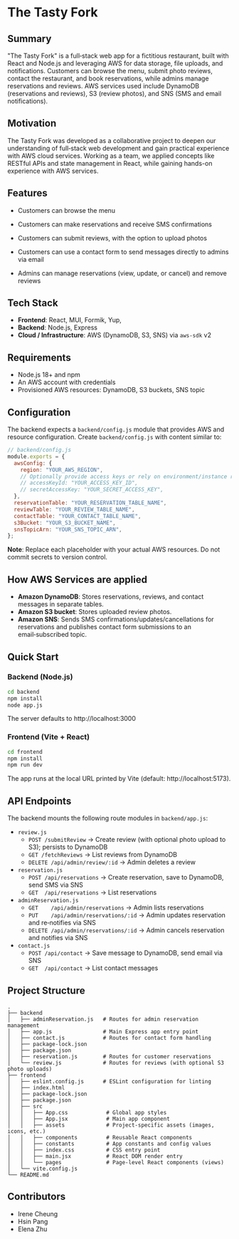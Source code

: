 # The Tasty Fork

## Summary

"The Tasty Fork" is a full‑stack web app for a fictitious restaurant, built with React and Node.js and leveraging AWS for data storage, file uploads, and notifications. Customers can browse the menu, submit photo reviews, contact the restaurant, and book reservations, while admins manage reservations and reviews. AWS services used include DynamoDB (reservations and reviews), S3 (review photos), and SNS (SMS and email notifications).

## Motivation

The Tasty Fork was developed as a collaborative project to deepen our understanding of full‑stack web development and gain practical experience with AWS cloud services. Working as a team, we applied concepts like RESTful APIs and state management in React, while gaining hands-on experience with AWS services.

## Features

- Customers can browse the menu

- Customers can make reservations and receive SMS confirmations

- Customers can submit reviews, with the option to upload photos

- Customers can use a contact form to send messages directly to admins via email

- Admins can manage reservations (view, update, or cancel) and remove reviews

## Tech Stack

- **Frontend**: React, MUI, Formik, Yup,
- **Backend**: Node.js, Express
- **Cloud / Infrastructure**: AWS (DynamoDB, S3, SNS) via `aws-sdk` v2

## Requirements

- Node.js 18+ and npm
- An AWS account with credentials
- Provisioned AWS resources: DynamoDB, S3 buckets, SNS topic

## Configuration

The backend expects a `backend/config.js` module that provides AWS and resource configuration. Create `backend/config.js` with content similar to:

```javascript
// backend/config.js
module.exports = {
  awsConfig: {
    region: "YOUR_AWS_REGION",
    // Optionally provide access keys or rely on environment/instance roles
    // accessKeyId: "YOUR_ACCESS_KEY_ID",
    // secretAccessKey: "YOUR_SECRET_ACCESS_KEY",
  },
  reservationTable: "YOUR_RESERVATION_TABLE_NAME",
  reviewTable: "YOUR_REVIEW_TABLE_NAME",
  contactTable: "YOUR_CONTACT_TABLE_NAME",
  s3Bucket: "YOUR_S3_BUCKET_NAME",
  snsTopicArn: "YOUR_SNS_TOPIC_ARN",
};
```

**Note**: Replace each placeholder with your actual AWS resources. Do not commit secrets to version control.

## How AWS Services are applied

- **Amazon DynamoDB**: Stores reservations, reviews, and contact messages in separate tables.
- **Amazon S3 bucket**: Stores uploaded review photos.
- **Amazon SNS**: Sends SMS confirmations/updates/cancellations for reservations and publishes contact form submissions to an email‑subscribed topic.

## Quick Start

### Backend (Node.js)

```bash
cd backend
npm install
node app.js
```

The server defaults to http://localhost:3000

### Frontend (Vite + React)

```bash
cd frontend
npm install
npm run dev
```

The app runs at the local URL printed by Vite (default: http://localhost:5173).

## API Endpoints

The backend mounts the following route modules in `backend/app.js`:

- `review.js`
  - `POST /submitReview` → Create review (with optional photo upload to S3); persists to DynamoDB
  - `GET /fetchReviews` → List reviews from DynamoDB
  - `DELETE /api/admin/review/:id` → Admin deletes a review
- `reservation.js`
  - `POST /api/reservations` → Create reservation, save to DynamoDB, send SMS via SNS
  - `GET  /api/reservations` → List reservations
- `adminReservation.js`
  - `GET    /api/admin/reservations` → Admin lists reservations
  - `PUT    /api/admin/reservations/:id` → Admin updates reservation and re‑notifies via SNS
  - `DELETE /api/admin/reservations/:id` → Admin cancels reservation and notifies via SNS
- `contact.js`
  - `POST /api/contact` → Save message to DynamoDB, send email via SNS
  - `GET  /api/contact` → List contact messages

## Project Structure

```
.
├── backend
│   ├── adminReservation.js   # Routes for admin reservation management
│   ├── app.js                # Main Express app entry point
│   ├── contact.js            # Routes for contact form handling
│   ├── package-lock.json
│   ├── package.json
│   ├── reservation.js        # Routes for customer reservations
│   └── review.js             # Routes for reviews (with optional S3 photo uploads)
├── frontend
│   ├── eslint.config.js      # ESLint configuration for linting
│   ├── index.html
│   ├── package-lock.json
│   ├── package.json
│   ├── src
│   │   ├── App.css            # Global app styles
│   │   ├── App.jsx            # Main app component
│   │   ├── assets             # Project-specific assets (images, icons, etc.)
│   │   ├── components         # Reusable React components
│   │   ├── constants          # App constants and config values
│   │   ├── index.css          # CSS entry point
│   │   ├── main.jsx           # React DOM render entry
│   │   └── pages              # Page-level React components (views)
│   └── vite.config.js
└── README.md
```

## Contributors

- Irene Cheung
- Hsin Pang
- Elena Zhu
